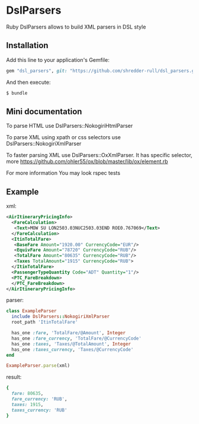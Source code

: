# DslParsers

Ruby DslParsers allows to build XML parsers in DSL style

## Installation

Add this line to your application's Gemfile:

``` ruby
gem "dsl_parsers", git: "https://github.com/shredder-rull/dsl_parsers.git"
```

And then execute:

``` ruby
$ bundle
```

## Mini documentation

To parse HTML use DslParsers::NokogiriHtmlParser

To parse XML using xpath or css selectors use DslParsers::NokogiriXmlParser

To faster parsing XML use DslParsers::OxXmlParser. It has specific selector, more https://github.com/ohler55/ox/blob/master/lib/ox/element.rb

For more information You may look rspec tests

## Example

xml:
``` xml
<AirItineraryPricingInfo>
  <FareCalculation>
   <Text>MOW SU LON2503.03NUC2503.03END ROE0.767069</Text>
  </FareCalculation>
  <ItinTotalFare>
   <BaseFare Amount="1920.00" CurrencyCode="EUR"/>
   <EquivFare Amount="78720" CurrencyCode="RUB"/>
   <TotalFare Amount="80635" CurrencyCode="RUB"/>
   <Taxes TotalAmount="1915" CurrencyCode="RUB">
  </ItinTotalFare>
  <PassengerTypeQuantity Code="ADT" Quantity="1"/>
  <PTC_FareBreakdown>
  </PTC_FareBreakdown>
</AirItineraryPricingInfo>
```

parser:
``` ruby
class ExampleParser
  include DslParsers::NokogiriXmlParser
  root_path 'ItinTotalFare'

  has_one :fare, 'TotalFare/@Amount', Integer
  has_one :fare_currency, 'TotalFare/@CurrencyCode'
  has_one :taxes, 'Taxes/@TotalAmount', Integer
  has_one :taxes_currency, 'Taxes/@CurrencyCode'
end

ExampleParser.parse(xml)
```

result:
``` ruby
{
  fare: 80635,
  fare_currency: 'RUB',
  taxes: 1915,
  taxes_currency: 'RUB'
}
```
